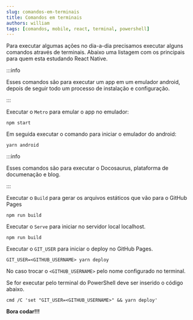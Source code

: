 ```yaml
---
slug: comandos-em-terminais
title: Comandos em terminais
authors: william
tags: [comandos, mobile, react, terminal, powershell]
---
```


Para executar algumas ações no dia-a-dia precisamos executar alguns comandos através de terminais. Abaixo uma listagem com os principais para quem esta estudando React Native.

<!--truncate-->

:::info

Esses comandos são para executar um app em um emulador android, depois de seguir todo um processo de instalação e configuração.

:::

Executar o `Metro` para emular o app no emulador:
```git showLineNumbers title="Iniciar Metro"
npm start
```

Em seguida executar o comando para iniciar o emulador do android:
```git showLineNumbers title="Iniciar Emulador Android"
yarn android
```


:::info

Esses comandos são para executar o Docosaurus, plataforma de documenação e blog.

:::

Executar o `Build` para gerar os arquivos estáticos que vão para o GitHub Pages
```git showLineNumbers title="Iniciar build"
npm run build
```

Executar o `Serve` para iniciar no servidor local localhost.
```git showLineNumbers title="Iniciar servidor local"
npm run build
```

Executar o `GIT_USER` para iniciar o deploy no GitHub Pages.
```git showLineNumbers title="Iniciar deploy"
GIT_USER=<GITHUB_USERNAME> yarn deploy
```

No caso trocar o `<GITHUB_USERNAME>` pelo nome configurado no terminal.

Se for executar pelo terminal do PowerShell deve ser inserido o código abaixo.

```git showLineNumbers title="Iniciar deploy pelo Poweshell"
cmd /C 'set "GIT_USER=<GITHUB_USERNAME>" && yarn deploy'
```


**Bora codar!!!**